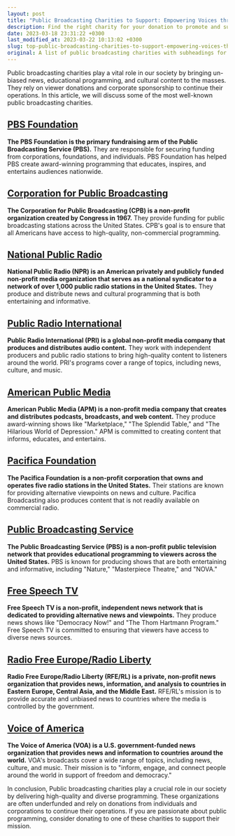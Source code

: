 ```yaml
---
layout: post
title: "Public Broadcasting Charities to Support: Empowering Voices through Generous Donations"
description: Find the right charity for your donation to promote and support public broadcasting media with our comprehensive list featuring well-known charities like PBS Foundation, National Public Radio, and Public Broadcasting Service alongside other reputable organizations including Free Speech TV and Voice of America.
date: 2023-03-18 23:31:22 +0300
last_modified_at: 2023-03-22 10:13:02 +0300
slug: top-public-broadcasting-charities-to-support-empowering-voices-through-generous-donations
original: A list of public broadcasting charities with subheadings for PBS Foundation, Corporation for Public Broadcasting, National Public Radio, Public Radio International, American Public Media, Pacifica Foundation, Public Broadcasting Service, Free Speech TV, Radio Free Europe/Radio Liberty, Voice of America
---
```

Public broadcasting charities play a vital role in our society by bringing un-biased news, educational programming, and cultural content to the masses. They rely on viewer donations and corporate sponsorship to continue their operations. In this article, we will discuss some of the most well-known public broadcasting charities.

## [PBS Foundation](/public-broadcasting-charities/how-to-support-public-broadcasting-donate-to-the-pbs-foundation-today.html)

**The PBS Foundation is the primary fundraising arm of the Public Broadcasting Service (PBS).** They are responsible for securing funding from corporations, foundations, and individuals. PBS Foundation has helped PBS create award-winning programming that educates, inspires, and entertains audiences nationwide.

## [Corporation for Public Broadcasting](/public-broadcasting-charities/support-public-broadcasting-donate-to-the-corporation-for-public-broadcasting-today.html)

**The Corporation for Public Broadcasting (CPB) is a non-profit organization created by Congress in 1967.** They provide funding for public broadcasting stations across the United States. CPB's goal is to ensure that all Americans have access to high-quality, non-commercial programming.

## [National Public Radio](/public-broadcasting-charities/support-public-broadcasting-donate-to-national-public-radio-today.html)

**National Public Radio (NPR) is an American privately and publicly funded non-profit media organization that serves as a national syndicator to a network of over 1,000 public radio stations in the United States.** They produce and distribute news and cultural programming that is both entertaining and informative.

## [Public Radio International](/public-broadcasting-charities/support-public-broadcasting-learn-how-to-donate-to-public-radio-international.html)

**Public Radio International (PRI) is a global non-profit media company that produces and distributes audio content.** They work with independent producers and public radio stations to bring high-quality content to listeners around the world. PRI's programs cover a range of topics, including news, culture, and music.

## [American Public Media](/public-broadcasting-charities/support-public-broadcasting-with-american-public-media-how-to-donate-for-a-cause.html)

**American Public Media (APM) is a non-profit media company that creates and distributes podcasts, broadcasts, and web content.** They produce award-winning shows like "Marketplace," "The Splendid Table," and "The Hilarious World of Depression." APM is committed to creating content that informs, educates, and entertains.

## [Pacifica Foundation](/public-broadcasting-charities/how-pacifica-foundation-s-donation-initiatives-support-public-broadcasting.html)

**The Pacifica Foundation is a non-profit corporation that owns and operates five radio stations in the United States.** Their stations are known for providing alternative viewpoints on news and culture. Pacifica Broadcasting also produces content that is not readily available on commercial radio.

## [Public Broadcasting Service](/public-broadcasting-charities/support-public-broadcasting-issues-by-donating-to-pbs-learn-how.html)

**The Public Broadcasting Service (PBS) is a non-profit public television network that provides educational programming to viewers across the United States.** PBS is known for producing shows that are both entertaining and informative, including "Nature," "Masterpiece Theatre," and "NOVA."

## [Free Speech TV](/public-broadcasting-charities/support-public-broadcasting-with-free-speech-tv-ways-to-donate.html)

**Free Speech TV is a non-profit, independent news network that is dedicated to providing alternative news and viewpoints.** They produce news shows like "Democracy Now!" and "The Thom Hartmann Program." Free Speech TV is committed to ensuring that viewers have access to diverse news sources.

## [Radio Free Europe/Radio Liberty](/public-broadcasting-charities/support-public-broadcasting-donate-to-radio-free-europe-radio-liberty-today.html)

**Radio Free Europe/Radio Liberty (RFE/RL) is a private, non-profit news organization that provides news, information, and analysis to countries in Eastern Europe, Central Asia, and the Middle East.** RFE/RL's mission is to provide accurate and unbiased news to countries where the media is controlled by the government.

## [Voice of America](/public-broadcasting-charities/support-public-broadcasting-with-voice-of-america-donate-today.html)

**The Voice of America (VOA) is a U.S. government-funded news organization that provides news and information to countries around the world.** VOA's broadcasts cover a wide range of topics, including news, culture, and music. Their mission is to "inform, engage, and connect people around the world in support of freedom and democracy."

In conclusion, Public broadcasting charities play a crucial role in our society by delivering high-quality and diverse programming. These organizations are often underfunded and rely on donations from individuals and corporations to continue their operations. If you are passionate about public programming, consider donating to one of these charities to support their mission.